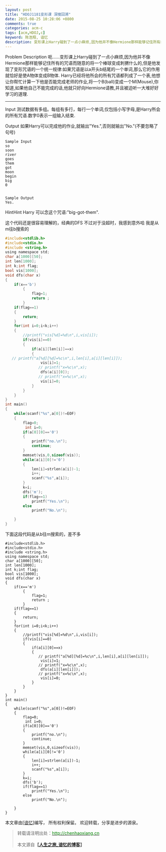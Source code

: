 ```yaml
---
layout: post
title: "HDOJ1181变形课 深搜回溯"
date: 2015-08-25 10:28:06 +0800
comments: true
categories: acm-c
tags: [acm,HDOJ,c]
keyword: 陈浩翔, 谙忆
description: 变形课上Harry碰到了一点小麻烦,因为他并不像Hermione那样能够记住所有的咒语而随意的将一个棒球变成刺猬什么的,但是他发现了变形咒语的一个统一规律:如果咒语是以a开头b结尾的一个单词,那么它的作用就恰好是使A物体变成B物体. Harry已经将他所会的所有咒语都列成了一个表,他想让你帮忙计算一下他是否能完成老师的作业,将一个B(ball)变成一个M(Mouse),你知道,如果他自己不能完成的话,他就只好向Hermione请教,并且被迫听一大堆好好学习的道理.
---
```

Problem Description
呃......变形课上Harry碰到了一点小麻烦,因为他并不像Hermione那样能够记住所有的咒语而随意的将一个棒球变成刺猬什么的,但是他发现了变形咒语的一个统一规律:如果咒语是以a开头b结尾的一个单词,那么它的作用就恰好是使A物体变成B物体. 
Harry已经将他所会的所有咒语都列成了一个表,他想让你帮忙计算一下他是否能完成老师的作业,将一个B(ball)变成一个M(Mouse),你知道,如果他自己不能完成的话,他就只好向Hermione请教,并且被迫听一大堆好好学习的道理.

<!-- more -->
---------- 

Input
测试数据有多组。每组有多行，每行一个单词,仅包括小写字母,是Harry所会的所有咒语.数字0表示一组输入结束.

 

Output
如果Harry可以完成他的作业,就输出"Yes.",否则就输出"No."(不要忽略了句号)

 ```
Sample Input
so
soon
river
goes
them
got
moon
begin
big
0
 

Sample Output
Yes.
```
HintHint 
Harry 可以念这个咒语:"big-got-them".

这个代码还是很容易理解的，经典的DFS
不过对于没超时，我感到意外哈
我是从m往b搜索的
```c
#include<stdlib.h>
#include<stdio.h>
#include <string.h>
using namespace std;
char a[1000][50];
int len[1000];
int k;int flag;
bool vis[1000];
void dfs(char x)
{
    if(x=='b')
        {
            flag=1;
            return ;
        }
    if(flag==1)
    {
        return;
    }
    for(int i=0;i<k;i++)
    {
        //printf("vis[%d]=%d\n",i,vis[i]);
        if(vis[i]==0)
        {
            if(a[i][len[i]]==x)
            {
   // printf("a[%d][%d]=%c\n",i,len[i],a[i][len[i]]);
                vis[i]=1;
               // printf("x=%c\n",x);
                dfs(a[i][0]);
               // printf("x=%c\n",x);
                vis[i]=0;
            }
        }
    }
}
int main()
{
    while(scanf("%s",a[0])!=EOF)
    {
        flag=0;
         int i=0;
        if(a[0][0]=='0')
        {
            printf("no.\n");
            continue;
        }
        memset(vis,0,sizeof(vis));
        while(a[i][0]!='0')
        {
            len[i]=strlen(a[i])-1;
            i++;
            scanf("%s",a[i]);
        }
        k=i;
        dfs('m');
        if(flag==1)
            printf("Yes.\n");
        else
            printf("No.\n");

    }
}

```
下面这段代码是从b往m搜索的，差不多

```
#include<stdlib.h>
#include<stdio.h>
#include <string.h>
using namespace std;
char a[1000][50];
int len[1000];
int k;int flag;
bool vis[1000];
void dfs(char x)
{
    if(x=='m')
        {
            flag=1;
            return ;
        }
    if(flag==1)
    {
        return;
    }
    for(int i=0;i<k;i++)
    {
        //printf("vis[%d]=%d\n",i,vis[i]);
        if(vis[i]==0)
        {
            if(a[i][0]==x)
            {
               // printf("a[%d][%d]=%c\n",i,len[i],a[i][len[i]]);
                vis[i]=1;
               // printf("x=%c\n",x);
                dfs(a[i][len[i]]);
               // printf("x=%c\n",x);
                vis[i]=0;
            }
        }
    }
}
int main()
{
    while(scanf("%s",a[0])!=EOF)
    {
        flag=0;
         int i=0;
        if(a[0][0]=='0')
        {
            printf("no.\n");
            continue;
        }
        memset(vis,0,sizeof(vis));
        while(a[i][0]!='0')
        {
            len[i]=strlen(a[i])-1;
            i++;
            scanf("%s",a[i]);
        }
        k=i;
        dfs('b');
        if(flag==1)
            printf("Yes.\n");
        else
            printf("No.\n");

    }
}

```

本文章由<a href="http://chenhaoxiang.cn/">[谙忆]</a>编写， 所有权利保留。 
欢迎转载，分享是进步的源泉。
<blockquote cite='陈浩翔'>
<p background-color='#D3D3D3'>转载请注明出处：<a href='http://chenhaoxiang.cn'><font color="green">http://chenhaoxiang.cn</font></a><br><br>
本文源自<strong>【<a href='http://chenhaoxiang.cn' target='_blank'>人生之旅_谙忆的博客</a>】</strong></p>
</blockquote>
